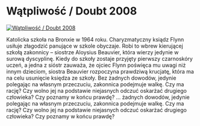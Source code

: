 Wątpliwość / Doubt 2008 
=============
[![Wątpliwość / Doubt 2008 ](http://vidos.pl/images/player.gif)](http://vidos.pl/watpliwosc-doubt-2008)

 Katolicka szkoła na Bronxie w 1964 roku. Charyzmatyczny ksiądz Flynn usiłuje złagodzić panujące w szkole obyczaje. Robi to wbrew kierującej szkołą zakonnicy – siostrze Aloysius Beauvier, która wierzy jedynie w surową dyscyplinę. Kiedy do szkoły zostaje przyjęty pierwszy czarnoskóry uczeń, a jedna z sióstr zauważa, że ojciec Flynn poświęca mu  uwagi niż innym dzieciom, siostra Beauvier rozpoczyna prawdziwą krucjatę, która ma na celu usunięcie księdza ze szkoły. Bez żadnych dowodów, jedynie polegając na własnym przeczuciu, zakonnica podejmuje walkę. Czy ma rację? Czy wolno jej na podstawie niejasnych odczuć oskarżać drugiego człowieka? Czy poznamy w końcu prawdę?  ... żadnych dowodów, jedynie polegając na własnym przeczuciu, zakonnica podejmuje walkę. Czy ma rację? Czy wolno jej na podstawie niejasnych odczuć oskarżać drugiego człowieka? Czy poznamy w końcu prawdę?
